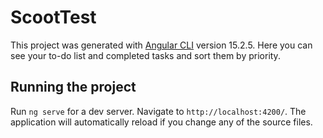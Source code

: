# ScootTest

This project was generated with [Angular CLI](https://github.com/angular/angular-cli) version 15.2.5. Here you can see your to-do list and completed tasks and sort them by priority.

## Running the project
Run `ng serve` for a dev server. Navigate to `http://localhost:4200/`. The application will automatically reload if you change any of the source files.
